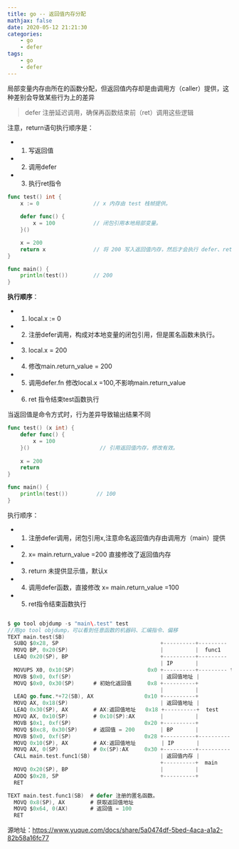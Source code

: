```yaml
---
title: go -- 返回值内存分配
mathjax: false
date: 2020-05-12 21:21:30
categories:
    - go
    - defer
tags:
    - go
    - defer
---
```

局部变量内存由所在的函数分配，但返回值内存却是由调用方（caller）提供，这种差别会导致某些行为上的差异

> defer 注册延迟调用，确保再函数结束前（ret）调用这些逻辑

注意，return语句执行顺序是：
* 1. 写返回值
* 2. 调用defer
* 3. 执行ret指令

```go  
func test() int {
	x := 0                 // x 内存由 test 栈帧提供。
    
	defer func() { 
        x = 100            // 闭包引用本地局部变量。
    }()   

	x = 200
	return x               // 将 200 写入返回值内存，然后才会执行 defer、ret。
}

func main() {
	println(test())        // 200
}

```
**执行顺序**：
* 1. local.x := 0
* 2. 注册defer调用，构成对本地变量的闭包引用，但是匿名函数未执行。
* 3. local.x = 200
* 4. 修改main.return_value = 200
* 5. 调用defer.fn 修改local.x =100,不影响main.return_value
* 6. ret 指令结束test函数执行

当返回值是命令方式时，行为差异导致输出结果不同
```go 
func test() (x int) {
	defer func() { 
        x = 100 
    }()                      // 引用返回值内存，修改有效。
    
	x = 200
	return
}

func main() {
	println(test())         // 100
}
```
执行顺序：
* 1. 注册defer调用，闭包引用x,注意命名返回值内存由调用方（main）提供
* 2. x= main.return_value =200 直接修改了返回值内存
* 3. return 未提供显示值，默认x
* 4. 调用defer函数，直接修改 x= main.return_value =100
* 5. ret指令结束函数执行

```go 

$ go tool objdump -s "main\.test" test
//用go tool objdump，可以看到任意函数的机器码、汇编指令、偏移
TEXT main.test(SB)  
  SUBQ $0x28, SP                                +----------+---------
  MOVQ BP, 0x20(SP)                             |          |  func1
  LEAQ 0x20(SP), BP                             +----------+---------
                                                | IP       |
  MOVUPS X0, 0x10(SP)                       0x0 +----------+--------- test.SP
  MOVB $0x0, 0xf(SP)                            | 返回值地址 | 
  MOVQ $0x0, 0x30(SP)      # 初始化返回值     0x8 +----------+       
                                                |          |
  LEAQ go.func.*+72(SB), AX                0x10 +----------+
  MOVQ AX, 0x18(SP)                             | 返回值地址 |
  LEAQ 0x30(SP), AX        # AX:返回值地址   0x18 +----------+  test
  MOVQ AX, 0x10(SP)        # 0x10(SP):AX        |          |
  MOVB $0x1, 0xf(SP)                       0x20 +----------+
  MOVQ $0xc8, 0x30(SP)     # 返回值 = 200        | BP       |
  MOVB $0x0, 0xf(SP)                       0x28 +----------+----------
  MOVQ 0x10(SP), AX        # AX:返回值地址        | IP       |
  MOVQ AX, 0(SP)           # 0x(SP):AX     0x30 +----------+---------- 
  CALL main.test.func1(SB)                      | 返回值内存 |
                                                +----------+  main
  MOVQ 0x20(SP), BP                             |          |
  ADDQ $0x28, SP                                +----------+
  RET                 

TEXT main.test.func1(SB)  # defer 注册的匿名函数。
  MOVQ 0x8(SP), AX        # 获取返回值地址
  MOVQ $0x64, 0(AX)       # 返回值 = 100
  RET 
```

源地址：https://www.yuque.com/docs/share/5a0474df-5bed-4aca-a1a2-82b58a16fc77